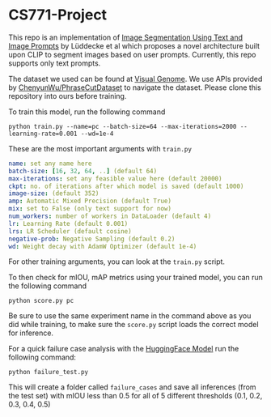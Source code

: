 # CS771-Project

This repo is an implementation of [Image Segmentation Using Text and Image Prompts](https://arxiv.org/pdf/2112.10003.pdf) by Lüddecke et al which proposes a novel architecture built upon CLIP to segment images based on user prompts. Currently, this repo supports only text prompts.

The dataset we used can be found at [Visual Genome](https://visualgenome.org/api/v0/api_home.html). We use APIs provided by [ChenyunWu/PhraseCutDataset](https://github.com/ChenyunWu/PhraseCutDataset) to navigate the dataset. Please clone this repository into ours before training.

To train this model, run the following command

```
python train.py --name=pc --batch-size=64 --max-iterations=2000 --learning-rate=0.001 --wd=1e-4
```

These are the most important arguments with ```train.py```

```yaml
name: set any name here
batch-size: [16, 32, 64, ..] (default 64)
max-iterations: set any feasible value here (default 20000)
ckpt: no. of iterations after which model is saved (default 1000)
image-size: (default 352)
amp: Automatic Mixed Precision (default True)
mix: set to False (only text support for now)
num_workers: number of workers in DataLoader (default 4)
lr: Learning Rate (default 0.001)
lrs: LR Scheduler (default cosine)
negative-prob: Negative Sampling (default 0.2)
wd: Weight decay with AdamW Optimizer (default 1e-4)

```
For other training arguments, you can look at the ```train.py``` script.

To then check for mIOU, mAP metrics using your trained model, you can run the following command

```
python score.py pc
```

Be sure to use the same experiment name in the command above as you did while training, to make sure the ```score.py``` script loads the correct model for inference.

For a quick failure case analysis with the [HuggingFace Model](https://huggingface.co/CIDAS/clipseg-rd64-refined) run the following command:

```
python failure_test.py
```

This will create a folder called ```failure_cases``` and save all inferences (from the test set) with mIOU less than 0.5 for all of 5 different thresholds (0.1, 0.2, 0.3, 0.4, 0.5)




